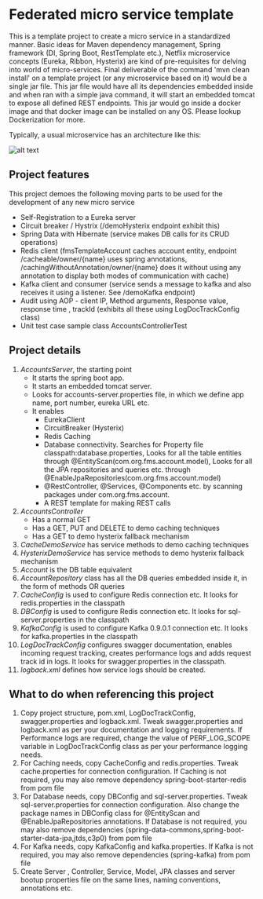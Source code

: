 Federated micro service template
==================================

This is a template project to create a micro service in a standardized manner. Basic ideas for Maven dependency management, Spring framework (DI, Spring Boot, RestTemplate etc.), Netflix microservice concepts (Eureka, Ribbon, Hysterix) are kind of pre-requisites for delving into world of micro-services. Final deliverable of the command 'mvn clean install' on a template project (or any microservice based on it) would be a single jar file. This jar file would have all its dependencies embedded inside and when ran with a simple java command, it will start an embedded tomcat to expose all defined REST endpoints. This jar would go inside a docker image and that docker image can be installed on any OS. Please lookup Dockerization for more.


Typically, a usual microservice has an architecture like this:

![alt text](https://cloud.githubusercontent.com/assets/5894094/26774353/7fa32b8c-49ed-11e7-9ea7-c80fc787b874.PNG)

Project features
-----------------
This project demoes the following moving parts to be used for the development of any new micro service
* Self-Registration to a Eureka server
* Circuit breaker / Hystrix (/demoHysterix endpoint exhibit this)
* Spring Data with Hibernate (service makes DB calls for its CRUD operations)
* Redis client (fmsTemplateAccount caches account entity, endpoint /cacheable/owner/{name} uses spring annotations, /cachingWithoutAnnotation/owner/{name} does it without using any annotation to display both modes of communication with cache)
* Kafka client and consumer (service sends a message to kafka and also receives it using a listener. See /demoKafka endpoint)
* Audit using AOP - client IP, Method arguments, Response value, response time , trackId  (exhibits all these using LogDocTrackConfig class)
* Unit test case sample class AccountsControllerTest

Project details
----------------
1. *AccountsServer*, the starting point 
	* It starts the spring boot app.
	* It starts an embedded tomcat server.
	* Looks for accounts-server.properties file, in which we define app name, port number, eureka URL etc. 
	* It enables
		* EurekaClient
		* CircuitBreaker (Hysterix)
		* Redis Caching
		* Database connectivity.  Searches for Property file classpath:database.properties, Looks for all the table entities through @EntityScan(com.org.fms.account.model), Looks for all the JPA repositories and queries etc. through @EnableJpaRepositories(com.org.fms.account.model)
		* @RestController, @Services, @Components etc. by scanning packages under com.org.fms.account.
		* A REST template for making REST calls
2. *AccountsController* 
	* Has a normal GET
	* Has a GET, PUT and DELETE to demo caching techniques
	* Has a GET to demo hysterix fallback mechanism
3. *CacheDemoService* has service methods to demo caching techniques
4. *HysterixDemoService* has service methods to demo hysterix fallback mechanism
5. *Account* is the DB table equivalent
6. *AccountRepository* class has all the DB queries embedded inside it, in the form of methods OR queries
7. *CacheConfig* is used to configure Redis connection etc. It looks for redis.properties in the classpath
8. *DBConfig* is used to configure Redis connection etc. It looks for sql-server.properties in the classpath
9. *KafkaConfig* is used to configure Kafka 0.9.0.1 connection etc. It looks for kafka.properties in the classpath
10. *LogDocTrackConfig* configures swagger documentation, enables incoming request tracking, creates performance logs and adds request track id in logs. It looks for swagger.properties in the classpath. 
11. *logback.xml* defines how service logs should be created.

What to do when referencing this project
-----------------------------------------
1. Copy project structure, pom.xml, LogDocTrackConfig, swagger.properties and logback.xml. Tweak swagger.properties and logback.xml as per your documentation and logging requirements. If Performance logs are required, change the value of PERF_LOG_SCOPE variable in LogDocTrackConfig class as per your performance logging needs.
2. For Caching needs, copy CacheConfig and redis.properties. Tweak cache.properties for connection configuration. If Caching is not required, you may also remove dependency spring-boot-starter-redis from pom file
3. For Database needs, copy DBConfig and sql-server.properties. Tweak sql-server.properties for connection configuration. Also change the package names in DBConfig class for @EntityScan and @EnableJpaRepositories annotations. If Database is not required, you may also remove dependencies (spring-data-commons,spring-boot-starter-data-jpa,jtds,c3p0) from pom file
4. For Kafka needs, copy KafkaConfig and kafka.properties. If Kafka is not required, you may also remove dependencies (spring-kafka) from pom file
5. Create Server , Controller, Service, Model, JPA classes and server bootup properties file on the same lines, naming conventions, annotations etc.
